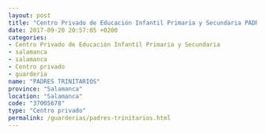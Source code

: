 ```yaml
---
layout: post
title: "Centro Privado de Educación Infantil Primaria y Secundaria PADRES TRINITARIOS"
date: 2017-09-20 20:57:05 +0200
categories:
- Centro Privado de Educación Infantil Primaria y Secundaria
- salamanca
- salamanca
- Centro privado
- guarderia
name: "PADRES TRINITARIOS"
province: "Salamanca"
location: "Salamanca"
code: "37005678"
type: "Centro privado"
permalink: /guarderias/padres-trinitarios.html
---
```

